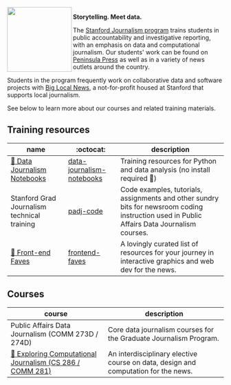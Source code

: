 <img src="https://github.com/stanfordjournalism/.github/assets/39200/243dbfac-1cc2-4483-be6c-587d6de7b8cb" align="left" width="150" />

__Storytelling. Meet data.__

The [Stanford Journalism program](https://journalism.stanford.edu/curriculum) trains students in public accountability and investigative reporting, with an emphasis on data and computational journalism. Our students' work can be found on [Peninsula Press](https://peninsulapress.com/) as well as in a variety of news outlets around the country. 

Students in the program frequently work on collaborative data and software projects with [Big Local News](https://github.com/biglocalnews), a not-for-profit housed at Stanford that supports local journalism.

See below to learn more about our courses and related training materials.

## Training resources

| name  | :octocat: | description |
| ------|-----------| ------------- |
| [:link: Data Journalism Notebooks](https://stanfordjournalism.github.io/data-journalism-notebooks/lab?path=README.ipynb) | [data-journalism-notebooks](https://github.com/stanfordjournalism/data-journalism-notebooks) | Training resources for Python and data analysis (no install required :metal:)|
| Stanford Grad Journalism technical training | [padj-code](https://github.com/stanfordjournalism/padj-code) | Code examples, tutorials, assignments and other sundry bits for newsroom coding instruction used in Public Affairs Data Journalism courses. |
| [:link: Front-end Faves](https://stanfordjournalism.github.io/frontend-faves/) | [frontend-faves](https://github.com/stanfordjournalism/frontend-faves) | A lovingly curated list of resources for your journey in interactive graphics and web dev for the news. |

## Courses

| course | description | 
| -------|-------------|
| Public Affairs Data Journalism (COMM 273D / 274D) | Core data journalism courses for the Graduate Journalism Program. |
| [:link: Exploring Computational Journalism (CS 286 / COMM 281)](https://ecj.stanford.edu/) | An interdisciplinary elective course on data, design and computation for the news. |



